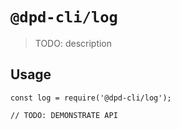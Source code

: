 # `@dpd-cli/log`

> TODO: description

## Usage

```
const log = require('@dpd-cli/log');

// TODO: DEMONSTRATE API
```
